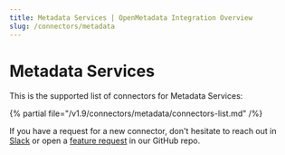 ```yaml
---
title: Metadata Services | OpenMetadata Integration Overview
slug: /connectors/metadata
---
```


# Metadata Services

This is the supported list of connectors for Metadata Services:

{% partial file="/v1.9/connectors/metadata/connectors-list.md" /%}

If you have a request for a new connector, don't hesitate to reach out in [Slack](https://slack.open-metadata.org/) or
open a [feature request](https://github.com/open-metadata/OpenMetadata/issues/new/choose) in our GitHub repo.
